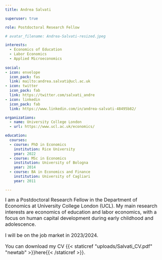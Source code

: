```yaml
---
title: Andrea Salvati

superuser: true

role: Postdoctoral Research Fellow

# avatar_filename: Andrea-Salvati-resized.jpeg

interests:
  - Economics of Education
  - Labor Economics
  - Applied Microeconomics
  
social:
- icon: envelope
  icon_pack: fas
  link: mailto:andrea.salvati@ucl.ac.uk
- icon: twitter
  icon_pack: fab
  link: https://twitter.com/salvati_andre
- icon: linkedin
  icon_pack: fab
  link: https://www.linkedin.com/in/andrea-salvati-48495b82/

organizations:
  - name: University College London
  - url: https://www.ucl.ac.uk/economics/

education:
  courses:
  - course: PhD in Economics
    institution: Rice University
    year: 2022
  - course: MSc in Economics
    institution: University of Bologna
    year: 2014
  - course: BA in Economics and Finance
    institution: University of Cagliari
    year: 2011

---
```


<font size="3">I am a Postdoctoral Research Fellow in the Department of Economics at University College London (UCL). My main research interests are economics of education and labor economics, with a focus on human capital development during early childhood and adolescence. 

I will be on the job market in 2023/2024.

You can download my CV {{< staticref "uploads/Salvati_CV.pdf" "newtab" >}}here{{< /staticref >}}.
</font>
